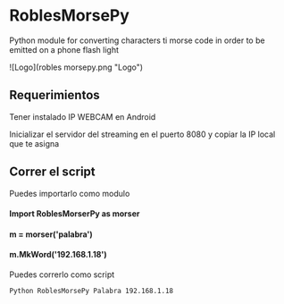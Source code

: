 # RoblesMorsePy
Python module for converting characters ti morse code in order to be emitted on a phone flash light

![Logo](robles morsepy.png "Logo")

## Requerimientos

Tener instalado IP WEBCAM en Android

Inicializar el servidor del streaming en el puerto 8080 y copiar la IP local que te asigna


## Correr el script

Puedes importarlo como modulo

#### Import RoblesMorserPy as morser
#### m = morser('palabra')
#### m.MkWord('192.168.1.18') 


Puedes correrlo como script

`Python RoblesMorsePy Palabra 192.168.1.18`




